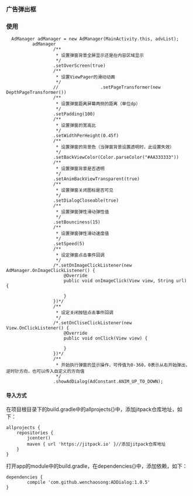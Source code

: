 ### 广告弹出框

### 使用

	  AdManager adManager = new AdManager(MainActivity.this, advList);
              adManager
                      /**
                       * 设置弹窗背景全屏显示还是在内容区域显示
                       */
                      .setOverScreen(true)
                      /**
                       * 设置ViewPager的滑动动画
                       */
                      //                .setPageTransformer(new DepthPageTransformer())
                      /**
                       * 设置弹窗距离屏幕两侧的距离（单位dp）
                       */
                      .setPadding(100)
                      /**
                       * 设置弹窗的宽高比
                       */
                      .setWidthPerHeight(0.45f)
                      /**
                       * 设置弹窗的背景色（当弹窗背景设置透明时，此设置失效）
                       */
                      .setBackViewColor(Color.parseColor("#AA333333"))
                      /**
                       * 设置弹窗背景是否透明
                       */
                      .setAnimBackViewTransparent(true)
                      /**
                       * 设置弹窗关闭图标是否可见
                       */
                      .setDialogCloseable(true)
                      /**
                       * 设置弹窗弹性滑动弹性值
                       */
                      .setBounciness(15)
                      /**
                       * 设置弹窗弹性滑动速度值
                       */
                      .setSpeed(5)
                      /**
                       * 设定弹窗点击事件回调
                       */
                      /*.setOnImageClickListener(new AdManager.OnImageClickListener() {
                          @Override
                          public void onImageClick(View view, String url) {

                          }
                      })*/
                      /**
                       * 设定关闭按钮点击事件回调
                       */
                      /*.setOnCliseClickListener(new View.OnClickListener() {
                          @Override
                          public void onClick(View view) {

                          }
                      })*/
                      /**
                       * 开始执行弹窗的显示操作，可传值为0-360，0表示从右开始弹出，逆时针方向，也可以传入自定义的方向值
                       */
                      .showAdDialog(AdConstant.ANIM_UP_TO_DOWN);

#### **导入方式**

在项目根目录下的build.gradle中的allprojects{}中，添加jitpack仓库地址，如下：

    allprojects {
	    repositories {
	        jcenter()
	        maven { url 'https://jitpack.io' }//添加jitpack仓库地址
	    }
	}
 
打开app的module中的build.gradle，在dependencies{}中，添加依赖，如下：

    dependencies {
	        compile 'com.github.wenchaosong:ADDialog:1.0.5'
	}

